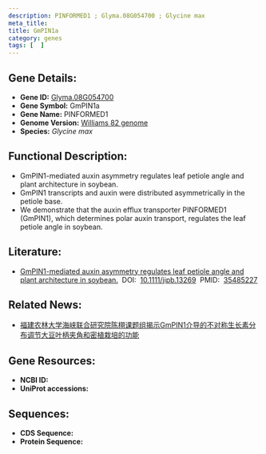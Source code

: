 ```yaml
---
description: PINFORMED1 ; Glyma.08G054700 ; Glycine max
meta_title:
title: GmPIN1a
category: genes
tags: [  ]
---
```


## Gene Details:
- **Gene ID:**	[Glyma.08G054700](https://www.maizegdb.org/gene_center/gene/Glyma.08G054700)
- **Gene Symbol:** GmPIN1a
- **Gene Name:** PINFORMED1
- **Genome Version:** [Williams 82 genome]()
- **Species:** *Glycine max*

## Functional Description:
   - GmPIN1-mediated auxin asymmetry regulates leaf petiole angle and plant architecture in soybean.
   - GmPIN1 transcripts and auxin were distributed asymmetrically in the petiole base.
   - We demonstrate that the auxin efflux transporter PINFORMED1 (GmPIN1), which determines polar auxin transport, regulates the leaf petiole angle in soybean.

## Literature:
   - [GmPIN1-mediated auxin asymmetry regulates leaf petiole angle and plant architecture in soybean.]( https://onlinelibrary.wiley.com/doi/10.1111/jipb.13269)&nbsp;&nbsp;DOI:&nbsp;&nbsp;[10.1111/jipb.13269](https://onlinelibrary.wiley.com/doi/10.1111/jipb.13269)&nbsp;&nbsp;PMID:&nbsp;&nbsp;[35485227](https://pubmed.ncbi.nlm.nih.gov/35485227/)

## Related News:
   - [福建农林大学海峡联合研究院陈栩课题组揭示GmPIN1介导的不对称生长素分布调节大豆叶柄夹角和密植栽培的功能](https://mp.weixin.qq.com/s?__biz=MzIyOTY2NDYyNQ==&mid=2247539999&idx=6&sn=36ba584d7f23cd84f1a5fb0ffef0318a&chksm=e8bd2f01dfcaa6175f5017eabdaa0267434bff3ce8cfdd0b5c675232184ae27199197dd443eb&scene=27#wechat_redirect)

## Gene Resources:
- **NCBI ID:** [](https://www.ncbi.nlm.nih.gov/gene/?term=)
- **UniProt accessions:** [](https://www.uniprot.org/uniprotkb//entry)

## Sequences:
- **CDS Sequence:**
- **Protein Sequence:**
